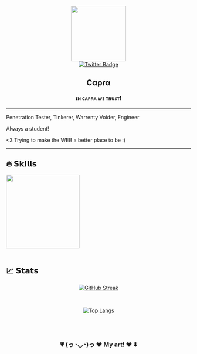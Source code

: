 <div id="header" align="center">
  <img src="https://media.giphy.com/media/hv3fLWCcTwNQXywDu1/giphy.gif" width="150"/>
</div>

<div align="center">
  <a target="_self" href="https://twitter.com/YourIbexCapra">
    <img src="https://img.shields.io/twitter/url?logo=twitter&style=for-the-badge&url=https%3A%2F%2Ftwitter.com%2FYourIbexCapra" alt="Twitter Badge">
  </a>
</div>


<h2 align="center">
  Cαρɾα
</h2>

<h4 align="center">
  ɪɴ ᴄᴀᴘʀᴀ ᴡᴇ ᴛʀᴜꜱᴛ!
</h4>

---

<div>
  <p>Penetration Tester, Tinkerer, Warrenty Voider, Engineer</p>
  <p>Always a student!</p>
  <p><3 Trying to make the WEB a better place to be :)</p>
</div>

---

## 🔥 𝗦𝗸𝗶𝗹𝗹𝘀

<div>
  
</div>

<div>
  <img src="https://media.giphy.com/media/mTs11L9uuyGiI/giphy.gif" width="200"/>
</div>


<br/>

## 📈 𝗦𝘁𝗮𝘁𝘀

<div align="center">

  [![GitHub Streak](https://github-readme-streak-stats.herokuapp.com?user=YourIbexCapra&theme=dark&hide_border=true&date_format=M%20j%5B%2C%20Y%5D)](https://git.io/streak-stats)

  <br/>

  [![Top Langs](https://github-readme-stats.vercel.app/api/top-langs/?username=YourIbexCapra&layout=compact&theme=vision-friendly-dark)](https://github.com/anuraghazra/github-readme-stats)

<div align="center">

<br/>
<br/>

<div align="center">
  <h3>💗 (っ◔◡◔)っ ♥ My art! ♥ ⬇️</h3>
</div>
